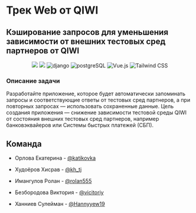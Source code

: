
# Трек Web от QIWI
## Кэширование запросов для уменьшения зависимости от внешних тестовых сред партнеров от QIWI

<p align="center">
<img src="https://img.shields.io/badge/Python-100000?style=for-the-badge&logo=python&logoColor=FFFFFF&labelColor=306998&color=black">

<img src="https://img.shields.io/badge/Redis-100000?style=for-the-badge&logo=redis&logoColor=FFFFFF&labelColor=d82c20&color=black">

<img alt='django' src='https://img.shields.io/badge/django-100000?style=for-the-badge&logo=django&logoColor=white&labelColor=black&color=black'/>

<img alt='postgreSQL' src='https://img.shields.io/badge/postgreSQL-100000?style=for-the-badge&logo=postgreSQL&logoColor=FFFFFF&labelColor=4169E1&color=black'/>

<img alt='Vue.js' src='https://img.shields.io/badge/Vue JS-100000?style=for-the-badge&logo=Vue.js&logoColor=000000&labelColor=4FC08D&color=black'/>

<img alt='Tailwind CSS' src='https://img.shields.io/badge/TailwindCSS-100000?style=for-the-badge&logo=Tailwind CSS&logoColor=FFFFFF&labelColor=06B6D4&color=black'/>
</p>

### Описание задачи
Разработайте приложение, которое будет автоматически запоминать запросы и соответствующие ответы от тестовых
сред партнеров, а при повторных запросах — использовать сохраненные данные. Цель создания приложения —
снижение зависимости тестовой среды QIWI от состояния внешних тестовых сред партнеров, например банковэквайеров или Системы быстрых платежей (СБП). 


## Команда

- Орлова Екатерина - [@katikovka](https://t.me/katikovka)

- Худоёров Хисрав - [@kh_tj](https://t.me/kh_tj)

- Имангулов Ролан - [@rolan555](https://t.me/rolan555)

- Безбородова Виктория - [@vicitoriy](https://t.me/vicitoriy)

- Ханниев Сулейман - [@Hannyyew19](https://t.me/Hannyyew19)




